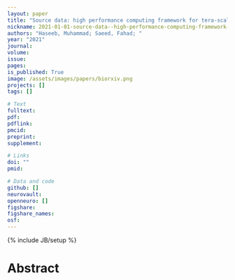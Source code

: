 ```yaml
---
layout: paper
title: "Source data: high performance computing framework for tera-scale database search of mass spectrometry data"
nickname: 2021-01-01-source-data--high-performance-computing-framework-for-tera-scale-database-search-of-mass-spectrometry-data
authors: "Haseeb, Muhammad; Saeed, Fahad; "
year: "2021"
journal: 
volume: 
issue:
pages: 
is_published: True
image: /assets/images/papers/biorxiv.png
projects: []
tags: []

# Text
fulltext:
pdf:
pdflink:
pmcid:
preprint: 
supplement:

# Links
doi: ""
pmid:

# Data and code
github: []
neurovault:
openneuro: []
figshare:
figshare_names:
osf:
---
```

{% include JB/setup %}

# Abstract


